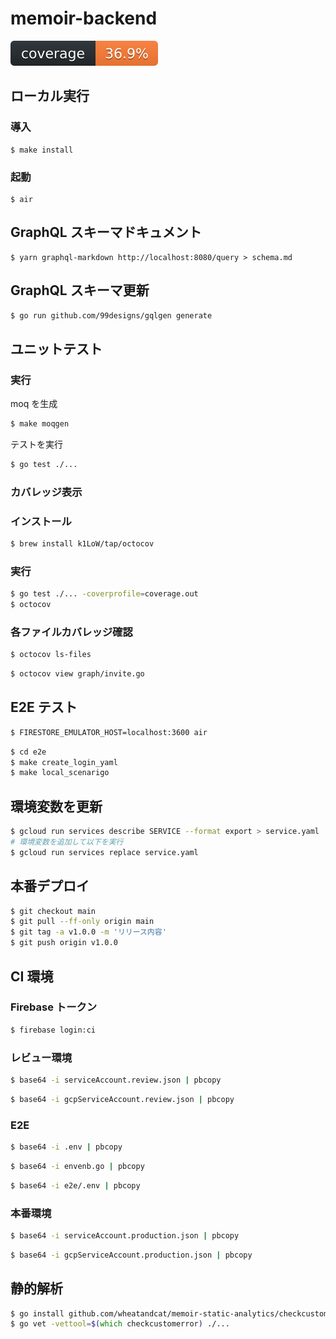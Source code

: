 # memoir-backend

![coverage](docs/coverage.svg)

## ローカル実行

### 導入

```
$ make install
```

### 起動

```
$ air
```

## GraphQL スキーマドキュメント

```
$ yarn graphql-markdown http://localhost:8080/query > schema.md
```

## GraphQL スキーマ更新

```zsh
$ go run github.com/99designs/gqlgen generate
```

## ユニットテスト

### 実行

moq を生成

```zsh
$ make moqgen
```

テストを実行

```zsh
$ go test ./...
```

### カバレッジ表示

### インストール

```zsh
$ brew install k1LoW/tap/octocov
```

### 実行

```zsh
$ go test ./... -coverprofile=coverage.out
$ octocov
```

### 各ファイルカバレッジ確認

```zsh
$ octocov ls-files
```

```zsh
$ octocov view graph/invite.go
```

## E2E テスト

```zsh
$ FIRESTORE_EMULATOR_HOST=localhost:3600 air
```

```zsh
$ cd e2e
$ make create_login_yaml
$ make local_scenarigo
```

## 環境変数を更新

```zsh
$ gcloud run services describe SERVICE --format export > service.yaml
# 環境変数を追加して以下を実行
$ gcloud run services replace service.yaml
```

## 本番デプロイ

```zsh
$ git checkout main
$ git pull --ff-only origin main
$ git tag -a v1.0.0 -m 'リリース内容'
$ git push origin v1.0.0
```

## CI 環境

### Firebase トークン

```zsh
$ firebase login:ci
```

### レビュー環境

```zsh
$ base64 -i serviceAccount.review.json | pbcopy
```

```zsh
$ base64 -i gcpServiceAccount.review.json | pbcopy
```

### E2E

```zsh
$ base64 -i .env | pbcopy
```

```zsh
$ base64 -i envenb.go | pbcopy
```

```zsh
$ base64 -i e2e/.env | pbcopy
```

### 本番環境

```zsh
$ base64 -i serviceAccount.production.json | pbcopy
```

```zsh
$ base64 -i gcpServiceAccount.production.json | pbcopy
```

## 静的解析

```zsh
$ go install github.com/wheatandcat/memoir-static-analytics/checkcustomerror/cmd/checkcustomerror@v0.0.7
$ go vet -vettool=$(which checkcustomerror) ./...
```
